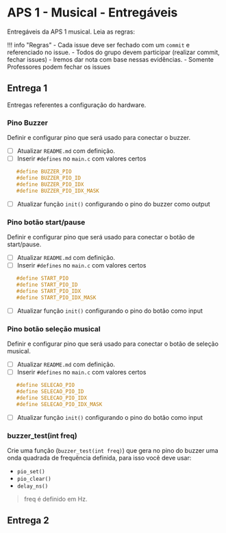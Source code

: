 # APS 1 - Musical - Entregáveis

Entregáveis da APS 1 musical. Leia as regras:

!!! info "Regras"
    - Cada issue deve ser fechado com um `commit` e referenciado no issue. 
    - Todos do grupo devem participar (realizar commit, fechar issues) 
        - Iremos dar nota com base nessas evidências.
    - Somente Professores podem fechar os issues

## Entrega 1

Entregas referentes a configuração do hardware.

### Pino Buzzer

Definir e configurar pino que será usado para conectar o buzzer.

- [ ] Atualizar `README.md` com definição.
- [ ] Inserir `#defines` no  `main.c` com valores certos
```c
   #define BUZZER_PIO          
   #define BUZZER_PIO_ID       
   #define BUZZER_PIO_IDX      
   #define BUZZER_PIO_IDX_MASK 
```
- [ ] Atualizar função  `init()` configurando o pino do buzzer como output

### Pino botão start/pause

Definir e configurar pino que será usado para conectar o botão de start/pause.

- [ ] Atualizar `README.md` com definição.
- [ ] Inserir `#defines` no  `main.c` com valores certos
```c
   #define START_PIO          
   #define START_PIO_ID       
   #define START_PIO_IDX      
   #define START_PIO_IDX_MASK 
```
- [ ] Atualizar função  `init()` configurando o pino do botão como input


### Pino botão seleção musical

Definir e configurar pino que será usado para conectar o botão de seleção musical.

- [ ] Atualizar `README.md` com definição.
- [ ] Inserir `#defines` no  `main.c` com valores certos
```c
   #define SELECAO_PIO          
   #define SELECAO_PIO_ID       
   #define SELECAO_PIO_IDX      
   #define SELECAO_PIO_IDX_MASK 
```
- [ ] Atualizar função  `init()` configurando o pino do botão como input

### buzzer_test(int freq)

Crie uma função (`buzzer_test(int freq)`) que gera no pino do buzzer
uma onda quadrada de frequência definida, para isso você deve usar:

- `pio_set()`
- `pio_clear()`
- `delay_ns()`

> freq é definido em Hz.

## Entrega 2
